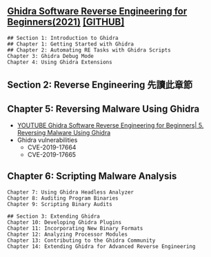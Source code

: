 ## [Ghidra Software Reverse Engineering for Beginners(2021)](https://www.packtpub.com/product/ghidra-software-reverse-engineering-for-beginners/9781800207974) [[GITHUB]](https://github.com/PacktPublishing/Ghidra-Software-Reverse-Engineering-for-Beginners)
```
## Section 1: Introduction to Ghidra
## Chapter 1: Getting Started with Ghidra
## Chapter 2: Automating RE Tasks with Ghidra Scripts
Chapter 3: Ghidra Debug Mode
Chapter 4: Using Ghidra Extensions

```
## Section 2: Reverse Engineering  先讀此章節

## Chapter 5: Reversing Malware Using Ghidra
- [YOUTUBE Ghidra Software Reverse Engineering for Beginners| 5. Reversing Malware Using Ghidra](https://www.youtube.com/watch?v=4A4t7l6g710)
- Ghidra vulnerabilities
  - CVE-2019-17664
  - CVE-2019-17665 



## Chapter 6: Scripting Malware Analysis

```
Chapter 7: Using Ghidra Headless Analyzer
Chapter 8: Auditing Program Binaries
Chapter 9: Scripting Binary Audits

## Section 3: Extending Ghidra
Chapter 10: Developing Ghidra Plugins
Chapter 11: Incorporating New Binary Formats
Chapter 12: Analyzing Processor Modules
Chapter 13: Contributing to the Ghidra Community
Chapter 14: Extending Ghidra for Advanced Reverse Engineering
```
